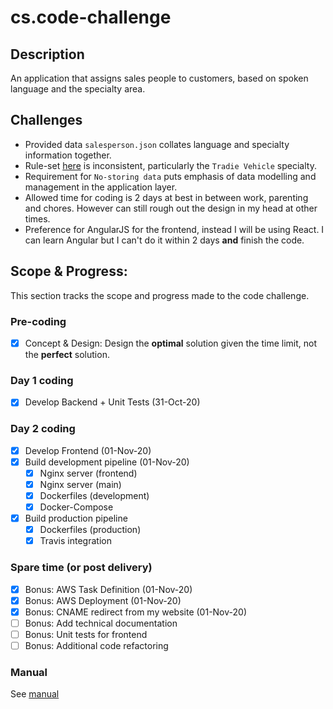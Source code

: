 # cs.code-challenge

## Description

An application that assigns sales people to customers, based on spoken language and the specialty area.

## Challenges

- Provided data `salesperson.json` collates language and specialty information together.
- Rule-set [here](https://github.com/farajfarook/code-challenge) is inconsistent, particularly the `Tradie Vehicle` specialty.
- Requirement for `No-storing data` puts emphasis of data modelling and management in the application layer.
- Allowed time for coding is 2 days at best in between work, parenting and chores. However can still rough out the design in my head at other times.
- Preference for AngularJS for the frontend, instead I will be using React. I can learn Angular but I can't do it within 2 days **and** finish the code.

## Scope & Progress:

This section tracks the scope and progress made to the code challenge.

### Pre-coding

- [x] Concept & Design: Design the **optimal** solution given the time limit, not the **perfect** solution.

### Day 1 coding

- [x] Develop Backend + Unit Tests (31-Oct-20)

### Day 2 coding

- [x] Develop Frontend (01-Nov-20)
- [x] Build development pipeline (01-Nov-20)
  - [x] Nginx server (frontend)
  - [x] Nginx server (main)
  - [x] Dockerfiles (development)
  - [x] Docker-Compose
- [x] Build production pipeline
  - [x] Dockerfiles (production)
  - [x] Travis integration

### Spare time (or post delivery)

- [x] Bonus: AWS Task Definition (01-Nov-20)
- [x] Bonus: AWS Deployment (01-Nov-20)
- [x] Bonus: CNAME redirect from my website (01-Nov-20)
- [ ] Bonus: Add technical documentation
- [ ] Bonus: Unit tests for frontend
- [ ] Bonus: Additional code refactoring

### Manual

See [manual](https://github.com/jackula83/cs.code-challenge/blob/main/Manual.md)
